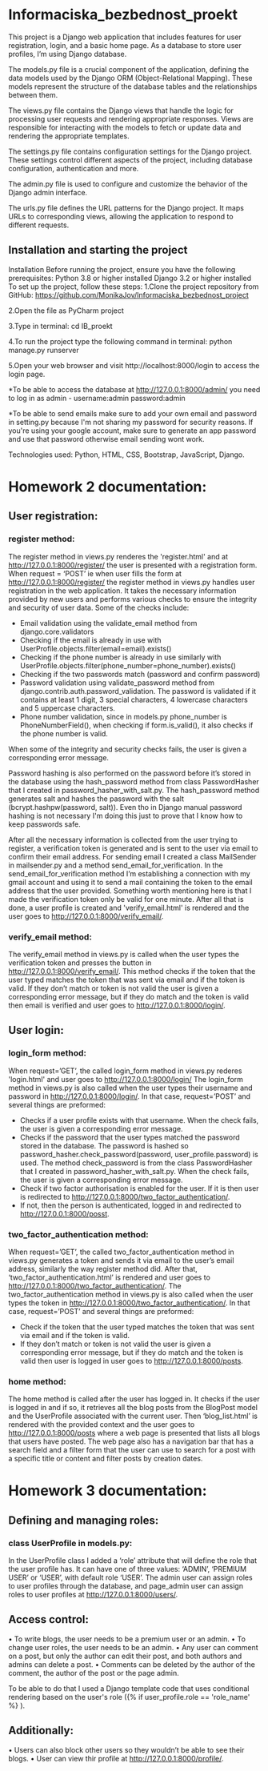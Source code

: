 # Informaciska_bezbednost_proekt

This project is a Django web application that includes features for user registration, login, and a basic home page. As a database to store user profiles, I’m using Django database. 

The models.py file is a crucial component of the application, defining the data models used by the Django ORM (Object-Relational Mapping). These models represent the structure of the database tables and the relationships between them. 

The views.py file contains the Django views that handle the logic for processing user requests and rendering appropriate responses. Views are responsible for interacting with the models to fetch or update data and rendering the appropriate templates.

The settings.py file contains configuration settings for the Django project. These settings control different aspects of the project, including database configuration, authentication and more.

The admin.py file is used to configure and customize the behavior of the Django admin interface.

The urls.py file defines the URL patterns for the Django project. It maps URLs to corresponding views, allowing the application to respond to different requests. 

## Installation and starting the project
Installation Before running the project, ensure you have the following prerequisites:
Python 3.8 or higher installed Django 3.2 or higher installed To set up the project, follow these steps:
1.Clone the project repository from GitHub: https://github.com/MonikaJov/Informaciska_bezbednost_project

2.Open the file as PyCharm project

3.Type in terminal: cd IB_proekt

4.To run the project type the following command in terminal: python manage.py runserver

5.Open your web browser and visit http://localhost:8000/login to access the login page.

*To be able to access the database at http://127.0.0.1:8000/admin/ you need to log in as admin - username:admin password:admin

*To be able to send emails make sure to add your own email and password in setting.py because I'm not sharing my password for security reasons. If you're using your google account, make sure to generate an app password and use that password otherwise email sending wont work.

Technologies used: Python, HTML, CSS, Bootstrap, JavaScript, Django.

# Homework 2 documentation:

## User registration:

### register method:

The register method in views.py renderes the 'register.html' and at http://127.0.0.1:8000/register/ the user is presented with a registration form.
When request = ‘POST’ ie when user fills the form at http://127.0.0.1:8000/register/ the register method in views.py handles user registration in the web application. It takes the necessary information provided by new users and performs various checks to ensure the integrity and security of user data. Some of the checks include:
-	Email validation using the validate_email method from django.core.validators
-	Checking if the email is already in use with UserProfile.objects.filter(email=email).exists()
-	Checking if the phone number is already in use similarly with UserProfile.objects.filter(phone_number=phone_number).exists()
-	Checking if the two passwords match (password and confirm password)
-	Password validation using validate_password method from django.contrib.auth.password_validation. The password is validated if it contains at least 1 digit, 3 special characters, 4 lowercase characters and 5 uppercase characters.
-	Phone number validation, since in models.py phone_number is PhoneNumberField(), when checking if form.is_valid(), it also checks if the phone number is valid.

When some of the integrity and security checks fails, the user is given a corresponding error message.


Password hashing is also performed on the password before it’s stored in the database using the hash_password method from class PasswordHasher that I created in password_hasher_with_salt.py. The hash_password method generates salt and hashes the password with the salt (bcrypt.hashpw(password, salt)). Even tho in Django manual password hashing is not necessary I'm doing this just to prove that I know how to keep passwords safe.


After all the necessary information is collected from the user trying to register, a verification token is generated and is sent to the user via email to confirm their email address. For sending email I created a class MailSender in mailsender.py and a method send_email_for_verification. In the send_email_for_verification method I’m establishing a connection with my gmail account and using it to send a mail containing the token to the email address that the user provided. Something worth mentioning here is that I made the verification token only be valid for one minute.
After all that is done, a user profile is created and 'verify_email.html' is rendered and the user goes to http://127.0.0.1:8000/verify_email/.
 
 
###  verify_email method:
The verify_email method in views.py is called when the user types the verification token and presses the button in http://127.0.0.1:8000/verify_email/. This method checks if the token that the user typed matches the token that was sent via email and if the token is valid. If they don’t match or token is not valid the user is given a corresponding error message, but if they do match and the token is valid then email is verified and user goes to http://127.0.0.1:8000/login/.

## User login:

### login_form method:
When request=’GET’, the called login_form method in views.py rederes 'login.html' and user goes to http://127.0.0.1:8000/login/
The login_form method in views.py is also called when the user types their username and password in http://127.0.0.1:8000/login/. In that case, request=’POST’ and several things are preformed:
-	Checks if a user profile exists with that username. When the check fails, the user is given a corresponding error message.
-	Checks if the password that the user types matched the password stored in the database. The password is hashed so password_hasher.check_password(password, user_profile.password) is used. The method check_password is from the class PasswordHasher that I created in password_hasher_with_salt.py. When the check fails, the user is given a corresponding error message.
-	Check if two factor authorisation is enabled for the user. If it is then user is redirected to http://127.0.0.1:8000/two_factor_authentication/. 
-	If not, then the person is authenticated, logged in and redirected to http://127.0.0.1:8000/posst. 

### two_factor_authentication method:
When request=’GET’, the called two_factor_authentication method in views.py generates a token and sends it via email to the user’s email address, similarly the way register method did. After that, ‘two_factor_authentication.html’ is rendered and user goes to http://127.0.0.1:8000/two_factor_authentication/.
The two_factor_authentication method in views.py is also called when the user types the token in http://127.0.0.1:8000/two_factor_authentication/. In that case, request=’POST’ and several things are preformed:
-	Check if the token that the user typed matches the token that was sent via email and if the token is valid. 
-	If they don’t match or token is not valid the user is given a corresponding error message, but if they do match and the token is valid then user is logged in user goes to http://127.0.0.1:8000/posts.

### home method:
The home method is called after the user has logged in. It checks if the user is logged in and if so, it retrieves all the blog posts from the BlogPost model and the UserProfile associated with the current user. Then ‘blog_list.html’ is rendered with the provided context and the user goes to http://127.0.0.1:8000/posts where a web page is presented that lists all blogs that users have posted. The web page also has a navigation bar that has a search field and a filter form that the user can use to search for a post with a specific title or content and filter posts by creation dates. 
 
# Homework 3 documentation:

## Defining and managing roles:

### class UserProfile in models.py:
In the UserProfile class I added a ‘role’ attribute that will define the role that the user profile has. It can have one of three values: ‘ADMIN’, ‘PREMIUM USER’ or ‘USER’, with default role ‘USER’.
The admin user can assign roles to user profiles through the database, and page_admin user can assign roles to user profiles at http://127.0.0.1:8000/users/.
 
## Access control:

•	To write blogs, the user needs to be a premium user or an admin. 
•	To change user roles, the user needs to be an admin. 
•	Any user can comment on a post, but only the author can edit their post, and both authors and admins can delete a post. 
•	Comments can be deleted by the author of the comment, the author of the post or the page admin. 

To be able to do that I used a Django template code that uses conditional rendering based on the user's role ({% if user_profile.role == 'role_name' %} ).
  
## Additionally:
•	Users can also block other users so they wouldn’t be able to see their blogs.
•	User can view thir profile at http://127.0.0.1:8000/profile/.



